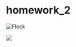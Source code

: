 # homework_2

![Flock](https://puar-playground.github.io/assets/img/2024-10-29/bird_simulation.gif)

![](https://puar-playground.github.io/assets/img/2024-10-29/bird_simulation.gif)
